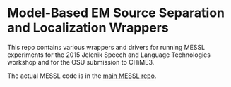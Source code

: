 # Model-Based EM Source Separation and Localization Wrappers

This repo contains various wrappers and drivers for running MESSL
experiments for the 2015 Jelenik Speech and Language Technologies
workshop and for the OSU submission to CHiME3.

The actual MESSL code is in the [main MESSL repo](http://github.com/mim/messl).